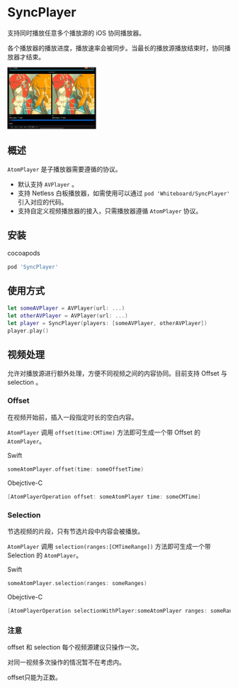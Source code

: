 # SyncPlayer

支持同时播放任意多个播放源的 iOS 协同播放器。

各个播放器的播放进度，播放速率会被同步。当最长的播放源播放结束时，协同播放器才结束。

<img src="./example.gif"></img>

## 概述

 `AtomPlayer` 是子播放器需要遵循的协议。
  
- 默认支持 `AVPlayer` 。
- 支持 Netless 白板播放器，如需使用可以通过 `pod 'Whiteboard/SyncPlayer'` 引入对应的代码。
- 支持自定义视频播放器的接入，只需播放器遵循 `AtomPlayer` 协议。

## 安装
cocoapods

```ruby
pod 'SyncPlayer'
```

## 使用方式
``` Swift
let someAVPlayer = AVPlayer(url: ...)
let otherAVPlayer = AVPlayer(url: ...)
let player = SyncPlayer(players: [someAVPlayer, otherAVPlayer])
player.play()
```

## 视频处理

允许对播放源进行额外处理，方便不同视频之间的内容协同。目前支持 Offset 与 selection 。

### Offset
在视频开始前，插入一段指定时长的空白内容。

`AtomPlayer` 调用 `offset(time:CMTime)` 方法即可生成一个带 Offset 的 `AtomPlayer`。

Swift
``` Swift
someAtomPlayer.offset(time: someOffsetTime)
```

Obejctive-C
``` Objective-C
[AtomPlayerOperation offset: someAtomPlayer time: someCMTime]
```

### Selection
节选视频的片段，只有节选片段中内容会被播放。

`AtomPlayer` 调用 `selection(ranges:[CMTimeRange])` 方法即可生成一个带 Selection 的 `AtomPlayer`。

Swift
``` Swift
someAtomPlayer.selection(ranges: someRanges)
```

Obejctive-C
``` Objective-C
[AtomPlayerOperation selectionWithPlayer:someAtomPlayer ranges: someRanges]
```

### 注意
offset 和 selection 每个视频源建议只操作一次。

对同一视频多次操作的情况暂不在考虑内。

offset只能为正数。
